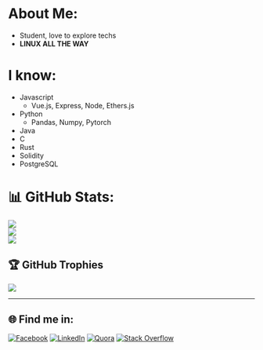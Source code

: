 <!---
Sibgat-Ul/Sibgat-Ul is a ✨ special ✨ repository because its `README.md` (this file) appears on your GitHub profile.
You can click the Preview link to take a look at your changes.
--->
# About Me:
- Student, love to explore techs
- **LINUX ALL THE WAY**

# I know:
- Javascript
  - Vue.js, Express, Node, Ethers.js
- Python
  - Pandas, Numpy, Pytorch
- Java
- C
- Rust
- Solidity
- PostgreSQL
  

# 📊 GitHub Stats:
![](https://github-readme-stats.vercel.app/api?username=Sibgat-Ul&theme=tokyonight&hide_border=false&include_all_commits=true&count_private=true)<br/>
![](https://github-readme-streak-stats.herokuapp.com/?user=Sibgat-Ul&theme=tokyonight&hide_border=false)<br/>
![](https://github-readme-stats.vercel.app/api/top-langs/?username=Sibgat-Ul&theme=tokyonight&hide_border=false&include_all_commits=true&count_private=true&layout=compact)

## 🏆 GitHub Trophies
![](https://github-profile-trophy.vercel.app/?username=Sibgat-Ul&theme=tokyonight&no-frame=true&no-bg=false&margin-w=4)

---

## 🌐 Find me in: 
[![Facebook](https://img.shields.io/badge/Facebook-%231877F2.svg?logo=Facebook&logoColor=white)](https://www.facebook.com/profile.php?id=100006011417933) [![LinkedIn](https://img.shields.io/badge/LinkedIn-%230077B5.svg?logo=linkedin&logoColor=white)](https://www.linkedin.com/in/sibgat-ul-islam-43229b210/) [![Quora](https://img.shields.io/badge/Quora-%23B92B27.svg?logo=Quora&logoColor=white)](https://quora.com/profile/Sibgat-Ul-Islam) [![Stack Overflow](https://img.shields.io/badge/-Stackoverflow-FE7A16?logo=stack-overflow&logoColor=white)](https://www.quora.com/profile/Sibgat-Islam) 

